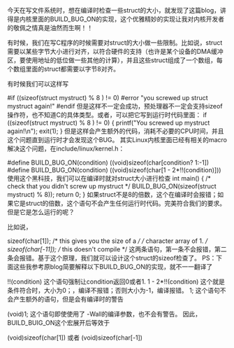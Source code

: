 今天在写文件系统时，想在编译时检查一些struct的大小，就发现了这篇blog，讲得是内核里面的BUILD_BUG_ON的实现，这个优雅精妙的实现让我对内核开发者的敬佩之情真是油然而生啊！！

有时候，我们在写C程序的时候需要对struct的大小做一些限制。比如说，struct需要以某些字节大小进行对齐，以符合硬件的支持（也许是某个设备的DMA缓冲区，要使用地址的低位做一些其他的计算），并且这些struct组成了一个数组，每个数组里面的struct都需要以字节8对齐。

有时候我们可以这样写

#if ((sizeof(struct mystruct) % 8 ) != 0)
#error "you screwed up struct mystruct again!"
#endif
但是这样不一定会成功，预处理器不一定会支持sizeof操作符，也不知道C的具体类型。或者，可以把它写到运行时代码里面：
if ((sizeof(struct mystruct) % 8 ) != 0) {
    printf("You screwed up mystruct again!\n");
    exit(1);
}
但是这样会产生额外的代码，消耗不必要的CPU时间，并且这个问题直到运行时才会发现这个BUG。
其实Linux内核里面已经有相关的macro解决这个问题，在include/linux/kernel.h：

#define BUILD_BUG_ON(condition) ((void)sizeof(char[condition? 1:-1])
#define BUILD_BUG_ON(condition) ((void)sizeof(char[1 - 2*!!(condition)]))
使用这个黑科技，我们可以在编译时就对struct大小进行检查
int main()
{
    /* check that you didn't screw up mystruct */
    BUILD_BUG_ON(sizeof(struct mystruct) % 8));
    return 0;
}
如果struct不是8的倍数，这个在编译时会报错；如果它是struct的倍数，这个语句不会产生任何运行时代码。完美符合我们的要求。
但是它是怎么运行的呢？

比如说，

 sizeof(char[1]); /* this gives you the size of a */
                  /* character array of 1. */
 sizeof(char[-11]); /* this doesn't compile */
这两条语句，第一条不会报错，第二条会报错。基于这个原理，我们就可以设计这个struct的sizeof检查了。
PS：下面这些我参考原blog简要解释以下BUILD_BUG_ON的实现，就不一一翻译了

!!(condition)
这个语句强制让condition返回0或者1.
1 - 2*!!(condition)
这个就是条件符合时，大小为0；，编译不报错；否则大小为-1，编译报错。
1;
这个语句不会产生额外的语句，但是会有编译时的警告

(void)1;
这个语句即使使用了 -Wall的编译参数，也不会有警告。
因此，BUILD_BUIG_ON这个宏展开后等效于

(void)sizeof(char[1])
或者
(void)sizeof(char[-1])
